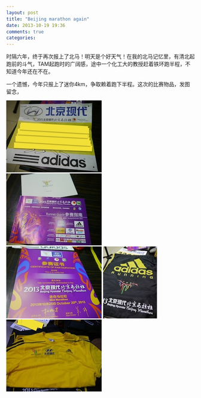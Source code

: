 ```yaml
---
layout: post
title: "Beijing marathon again"
date: 2013-10-19 19:36
comments: true
categories: 
---
```


时隔六年，终于再次报上了北马！明天是个好天气！在我的北马记忆里，有清北起跑前的斗气，TAM起跑时的广阔感，途中一个化工大的教授赶着铁环跑半程，不知道今年还在不在。

一个遗憾，今年只报上了迷你4km，争取赖着跑下半程。这次的比赛物品，发图留念，

![](./images/posts/2013-10-19/1.jpg)
![](./images/posts/2013-10-19/2.jpg)
![](./images/posts/2013-10-19/3.jpg)
![](./images/posts/2013-10-19/4.jpg)
![](./images/posts/2013-10-19/5.jpg)

